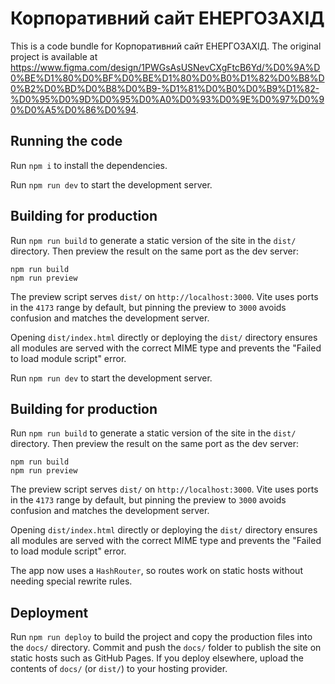 # Корпоративний сайт ЕНЕРГОЗАХІД

  This is a code bundle for Корпоративний сайт ЕНЕРГОЗАХІД. The original project is available at https://www.figma.com/design/1PWGsAsUSNevCXgFtcB6Yd/%D0%9A%D0%BE%D1%80%D0%BF%D0%BE%D1%80%D0%B0%D1%82%D0%B8%D0%B2%D0%BD%D0%B8%D0%B9-%D1%81%D0%B0%D0%B9%D1%82-%D0%95%D0%9D%D0%95%D0%A0%D0%93%D0%9E%D0%97%D0%90%D0%A5%D0%86%D0%94.

  ## Running the code

  Run `npm i` to install the dependencies.
  
Run `npm run dev` to start the development server.

## Building for production

 Run `npm run build` to generate a static version of the site in the `dist/` directory. Then preview the result on the same port as the dev server:

```
npm run build
npm run preview
```

The preview script serves `dist/` on `http://localhost:3000`. Vite uses ports in the `4173` range by default, but pinning the preview to `3000` avoids confusion and matches the development server.

Opening `dist/index.html` directly or deploying the `dist/` directory ensures all modules are served with the correct MIME type and prevents the "Failed to load module script" error.

Run `npm run dev` to start the development server.

## Building for production

 Run `npm run build` to generate a static version of the site in the `dist/` directory. Then preview the result on the same port as the dev server:

```
npm run build
npm run preview
```

The preview script serves `dist/` on `http://localhost:3000`. Vite uses ports in the `4173` range by default, but pinning the preview to `3000` avoids confusion and matches the development server.

Opening `dist/index.html` directly or deploying the `dist/` directory ensures all modules are served with the correct MIME type and prevents the "Failed to load module script" error.

The app now uses a `HashRouter`, so routes work on static hosts without needing special rewrite rules.

## Deployment

Run `npm run deploy` to build the project and copy the production files into the `docs/` directory. Commit and push the `docs/` folder to publish the site on static hosts such as GitHub Pages. If you deploy elsewhere, upload the contents of `docs/` (or `dist/`) to your hosting provider.
